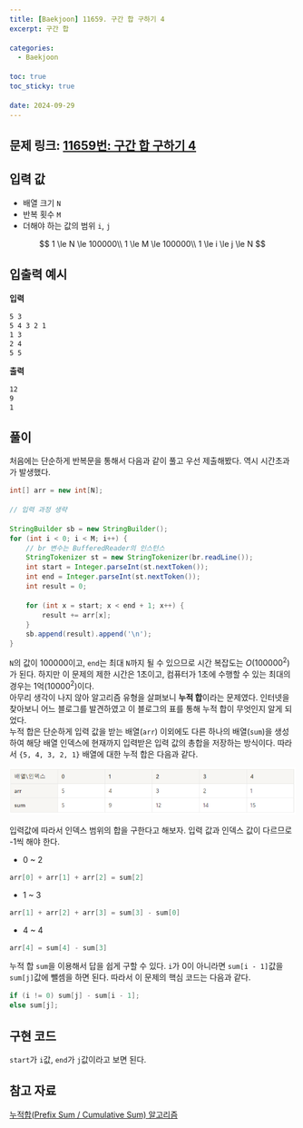 ```yaml
---
title: [Baekjoon] 11659. 구간 합 구하기 4
excerpt: 구간 합

categories:
  - Baekjoon

toc: true
toc_sticky: true
 
date: 2024-09-29
---
```


## 문제 링크: [11659번: 구간 합 구하기 4](https://www.acmicpc.net/problem/11659)

## 입력 값

- 배열 크기 `N`
- 반복 횟수 `M`
- 더해야 하는 값의 범위 `i`, `j`

$$
1 \le N \le 100000\\
1 \le M \le 100000\\
1 \le i \le j \le N
$$

## 입출력 예시

**입력**

```
5 3
5 4 3 2 1
1 3
2 4
5 5
```

**출력**

```
12
9
1
```

## 풀이

처음에는 단순하게 반복문을 통해서 다음과 같이 풀고 우선 제출해봤다. 역시 시간초과가 발생했다.

```java
int[] arr = new int[N];

// 입력 과정 생략

StringBuilder sb = new StringBuilder();
for (int i < 0; i < M; i++) {
	// br 변수는 BufferedReader의 인스턴스
	StringTokenizer st = new StringTokenizer(br.readLine());
	int start = Integer.parseInt(st.nextToken());
	int end = Integer.parseInt(st.nextToken());
	int result = 0;
	
	for (int x = start; x < end + 1; x++) {
		result += arr[x];	
	}
	sb.append(result).append('\n');
}
```

`N`의 값이 100000이고, `end`는 최대 `N`까지 될 수 있으므로 시간 복잡도는 $O(100000^2)$가 된다. 하지만 이 문제의 제한 시간은 1초이고, 컴퓨터가 1초에 수행할 수 있는 최대의 경우는 1억($10000^2$)이다.  
아무리 생각이 나지 않아 알고리즘 유형을 살펴보니 **누적 합**이라는 문제였다. 인터넷을 찾아보니 어느 블로그를 발견하였고 이 블로그의 표를 통해 누적 합이 무엇인지 알게 되었다.  
누적 합은 단순하게 입력 값을 받는 배열(`arr`) 이외에도 다른 하나의 배열(`sum`)을 생성하여 해당 배열 인덱스에 현재까지 입력받은 입력 값의 총합을 저장하는 방식이다. 따라서 `{5, 4, 3, 2, 1}` 배열에 대한 누적 합은 다음과 같다.

![table](/docs_images/baekjoon-11659-01.png)

입력값에 따라서 인덱스 범위의 합을 구한다고 해보자. 입력 값과 인덱스 값이 다르므로 -1씩 해야 한다.

- 0 ~ 2

```java
arr[0] + arr[1] + arr[2] = sum[2]
```

- 1 ~ 3

```java
arr[1] + arr[2] + arr[3] = sum[3] - sum[0]
```

- 4 ~ 4

```java
arr[4] = sum[4] - sum[3]
```

누적 합 `sum`을 이용해서 답을 쉽게 구할 수 있다. `i`가 0이 아니라면 `sum[i - 1]`값을 `sum[j]`값에 뺄셈을 하면 된다. 따라서 이 문제의 핵심 코드는 다음과 같다.

```java
if (i != 0) sum[j] - sum[i - 1];
else sum[j];
```

## 구현 코드

<script src="https://gist.github.com/sehako/73561893c00b05d411a0f58c19d41198.js"></script>

`start`가 `i`값, `end`가 `j`값이라고 보면 된다. 

## 참고 자료

[누적합(Prefix Sum / Cumulative Sum) 알고리즘](https://ji-musclecode.tistory.com/38)